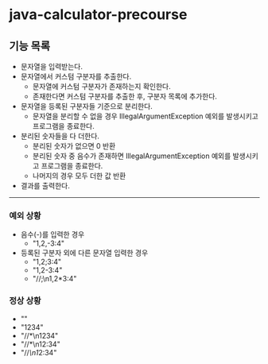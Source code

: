 # java-calculator-precourse

## 기능 목록
- 문자열을 입력받는다.
- 문자열에서 커스텀 구분자를 추출한다.
    - 문자열에 커스텀 구분자가 존재하는지 확인한다.
    - 존재한다면 커스텀 구분자를 추출한 후, 구분자 목록에 추가한다.
- 문자열을 등록된 구분자들 기준으로 분리한다.
    - 문자열을 분리할 수 없을 경우 IllegalArgumentException 예외를 발생시키고 프로그램을 종료한다.
- 분리된 숫자들을 다 더한다.
    - 분리된 숫자가 없으면 0 반환
    - 분리된 숫자 중 음수가 존재하면 IllegalArgumentException 예외를 발생시키고 프로그램을 종료한다.
    - 나머지의 경우 모두 더한 값 반환
- 결과를 출력한다.

---
### 예외 상황
- 음수(-)를 입력한 경우
    - "1,2,-3:4"
- 등록된 구분자 외에 다른 문자열 입력한 경우
    - "1,2;3:4"
    - "1,2-3:4"
    - "//;\n1,2*3:4"

### 정상 상황
- ""
- "1234"
- "//*\n1234"
- "//*\n12:34"
- "//*\n1*2:34"
